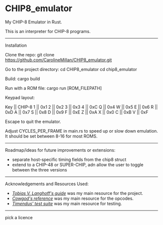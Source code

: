 # CHIP8_emulator
My CHIP-8 Emulator in Rust.

This is an interpreter for CHIP-8 programs.

------------------------------------

Installation

Clone the repo:
git clone https://github.com/CarolineMillan/CHIP8_emulator.git

Go to the project directory:
cd CHIP8_emulator
cd chip8_emulator

Build:
cargo build 

Run with a ROM file:
cargo run [ROM_FILEPATH]

Keypad layout:

Key || CHIP-8
1 || 0x1
2 || 0x2
3 || 0x3
4 || 0xC
Q || 0x4
W || 0x5
E || 0x6
R || 0xD
A || 0x7
S || 0x8
D || 0x9
F || 0xE
Z || 0xA
X || 0x0
C || 0xB
V || 0xF

Escape to quit the emulator.

Adjust CYCLES_PER_FRAME in main.rs to speed up or slow down emulation. It should be set between 8-16 for most ROMS.

-------------------------------------

Roadmap/ideas for future improvements or extensions:
- separate host-specific timing fields from the chip8 struct
- extend to a CHIP-48 or SUPER-CHIP, adn allow the user to toggle between the three versions

-------------------------------------

Acknowledgements and Resources Used:
- [_Tobias V. Langhoff's guide_](https://tobiasvl.github.io/blog/write-a-chip-8-emulator/) was my main resource for the project.
- [_Cowgod's reference_](http://devernay.free.fr/hacks/chip8/C8TECH10.HTM) was my main resource for the opcodes.
- [_Timendus' test suite_](https://github.com/Timendus/chip8-test-suite) was my main resource for testing.

--------------------------------------

pick a licence